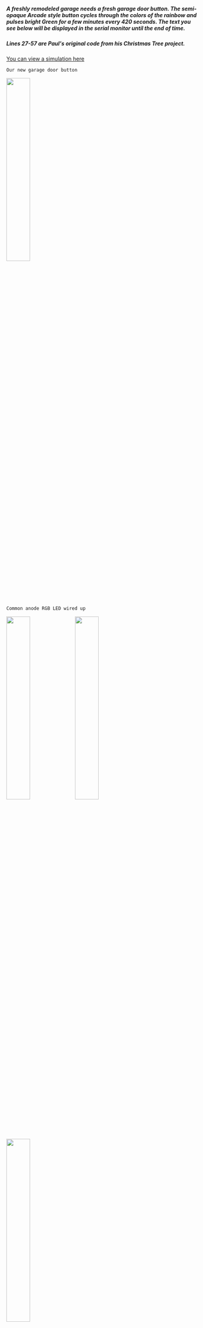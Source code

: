 ##### A freshly remodeled garage needs a fresh garage door button. The semi-opaque Arcade style button cycles through the colors of the rainbow and pulses bright Green for a few minutes every 420 seconds. The text you see below will be displayed in the serial monitor until the end of time.  #####
##### Lines 27-57 are Paul's original code from his Christmas Tree project.  #####


[You can view a simulation here](https://wokwi.com/projects/342284131374203474)

`Our new garage door button`

<img src="https://user-images.githubusercontent.com/342276/190022672-8aa83120-0ccf-4de1-95f3-c64ea7b1160d.png" width="35%">

`Common anode RGB LED wired up`

<img src="https://user-images.githubusercontent.com/342276/190022367-ff9ecd31-3018-4f75-98b8-92c165a8fa3d.png" width="35%">
<img src="https://user-images.githubusercontent.com/342276/190022323-faad0e43-9cd3-4322-934b-66838143fbfa.png" width="35%">
<img src="https://user-images.githubusercontent.com/342276/190022258-73118aba-fc4c-4d55-85a8-d18a317c86aa.png" width="35%">

`What goes behind the button, an ATmega32U4 on a tiny board.`
<br>
I used a [Beetle](https://www.amazon.com/gp/product/B01B0IQFU4).

<img src="https://user-images.githubusercontent.com/342276/189448641-bc6bc39b-f201-4d4a-83a0-525f76c74f2b.png" width="35%">

`Serial output`

![image](https://user-images.githubusercontent.com/342276/189415973-21c33b50-3bc6-4818-9671-16770ee3e451.png)

`An image of the prototype`

<img src="https://user-images.githubusercontent.com/342276/189448494-48ea401e-6af2-4b90-afa6-87c68035b0c0.png" width="25%">


`An illustration of the Hardware`

<img src="https://user-images.githubusercontent.com/342276/189447642-c65bf25b-1e07-4dcb-8b8f-0b52212cf5d2.png" width="25%">

`The circuit`

![image](https://user-images.githubusercontent.com/342276/189447463-d3763bf5-7e2d-439d-9dae-85ae342ff64c.png)





